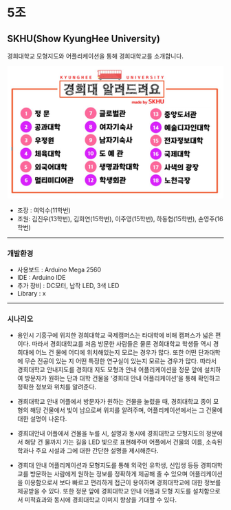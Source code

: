 # 5조  

## SKHU(Show KyungHee University)

경희대학교 모형지도와 어플리케이션을 통해 경희대학교를 소개합니다.         

![Information](Infomation.JPG)

* 조장 : 여익수(11학번)  
* 조원: 김진우(13학번), 김희연(15학번), 이주영(15학번), 하동협(15학번), 손영주(16학번)  

***
### 개발환경  

* 사용보드 : Arduino Mega 2560  
* IDE : Arduino IDE  
* 추가 장비 : DC모터, 납작 LED, 3색 LED
* Library : x

***  

### 시나리오  

* 용인시 기흥구에 위치한 경희대학교 국제캠퍼스는 타대학에 비해 캠퍼스가 넓은 편이다. 따라서 경희대학교를 처음 방문한 사람들은 물론 경희대학교 학생들 역시 경희대에 어느 건 물에 어디에 위치해있는지 모르는 경우가 많다. 또한 어떤 단과대학에 무슨 전공이 있는 지 어떤 특정한 연구실이 있는지 모르는 경우가 많다. 따라서 경희대학교 안내지도를 경희대 지도 모형과 안내 어플리케이션을 정문 앞에 설치하여 방문자가 원하는 단과 대학 건물을 ‘경희대 안내 어플리케이션’을 통해 확인하고 정확한 정보와 위치를 알려준다.


* 경희대학교 안내 어플에서 방문자가 원하는 건물을 눌렀을 때, 경희대학교 종이 모형의 해당 건물에서 빛이 남으로써 위치를 알려주며, 어플리케이션에서는 그 건물에 대한 설명이 나온다.  


* 경희대안내 어플에서 건물을 누를 시, 설명과 동시에 경희대학교 모형지도의 정문에서 해당 건 물까지 가는 길을 LED 빛으로 표현해주며 어플에서 건물의 이름, 소속된 학과나 주요 시설과 그에 대한 간단한 설명을 제시해준다.


* 경희대 안내 어플리케이션과 모형지도를 통해 외국인 유학생, 신입생 등등 경희대학교를 방문하는 사람에게 원하는 정보를 정확하게 제공해 줄 수 있으며 어플리케이션을 이용함으로서 보다 빠르고 편리하게 접근이 용이하며 경희대학교에 대한 정보를 제공받을 수 있다. 또한 정문 앞에 경희대학교 안내 어플과 모형 지도를 설치함으로서 미적효과와 동시에 경희대학교 이미지 향상을 기대할 수 있다.

